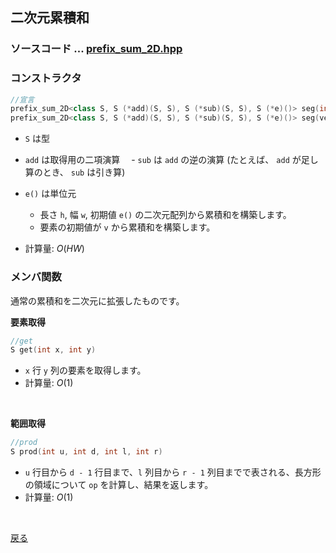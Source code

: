 ## 二次元累積和
### ソースコード $...$ <a href = "prefix_sum_2D.hpp">prefix_sum_2D.hpp</a>
### コンストラクタ
```cpp
//宣言
prefix_sum_2D<class S, S (*add)(S, S), S (*sub)(S, S), S (*e)()> seg(int h, int w)
prefix_sum_2D<class S, S (*add)(S, S), S (*sub)(S, S), S (*e)()> seg(vector<vector<S>> v)
```
- `S` は型
- `add` は取得用の二項演算
  　- `sub` は `add` の逆の演算 (たとえば、 `add` が足し算のとき、 `sub` は引き算)
- `e()` は単位元
  - 長さ `h`, 幅 `w`, 初期値 `e()` の二次元配列から累積和を構築します。
  - 要素の初期値が `v` から累積和を構築します。

- 計算量: $O(HW)$


### メンバ関数
通常の累積和を二次元に拡張したものです。

**要素取得**
```cpp
//get
S get(int x, int y)
```
  - `x` 行 `y` 列の要素を取得します。
  - 計算量: $O(1)$
<br>

**範囲取得**
```cpp
//prod
S prod(int u, int d, int l, int r)
```
  - `u` 行目から `d - 1` 行目まで、`l` 列目から `r - 1` 列目までで表される、長方形の領域について `op` を計算し、結果を返します。
  - 計算量: $O(1)$
<br>

<a href = "https://github.com/tomo-224/klib/blob/main/type/structure.md">戻る</a>
